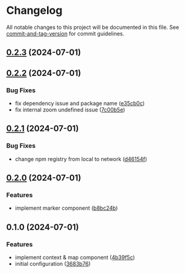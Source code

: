 # Changelog

All notable changes to this project will be documented in this file. See [commit-and-tag-version](https://github.com/absolute-version/commit-and-tag-version) for commit guidelines.

## [0.2.3](https://github.com/AbolhasanAshori/react-neshan-map/compare/v0.2.2...v0.2.3) (2024-07-01)

## [0.2.2](https://github.com/AbolhasanAshori/react-neshan-map/compare/v0.2.1...v0.2.2) (2024-07-01)

### Bug Fixes

- fix dependency issue and package name ([e35cb0c](https://github.com/AbolhasanAshori/react-neshan-map/commit/e35cb0c88d6ff34abfb45788ddfe56a9c035d5e4))
- fix internal zoom undefined issue ([7c00b5e](https://github.com/AbolhasanAshori/react-neshan-map/commit/7c00b5e5e49ac94c803a3e86a63c526f1eb75500))

## [0.2.1](https://github.com/AbolhasanAshori/react-neshan-map/compare/v0.2.0...v0.2.1) (2024-07-01)

### Bug Fixes

- change npm registry from local to network ([d46154f](https://github.com/AbolhasanAshori/react-neshan-map/commit/d46154f67d6f49fa68eeb7ba2e1af856fb2565d6))

## [0.2.0](https://github.com/AbolhasanAshori/react-neshan-map/compare/v0.1.0...v0.2.0) (2024-07-01)

### Features

- implement marker component ([b8bc24b](https://github.com/AbolhasanAshori/react-neshan-map/commit/b8bc24b90fba4082ce23733f31007276a7a937d9))

## 0.1.0 (2024-07-01)

### Features

- implement context & map component ([4b39f5c](https://github.com/AbolhasanAshori/react-neshan-map/commit/4b39f5c49bec9597caade6a614fd41e72f09e3a4))
- initial configuration ([3683b76](https://github.com/AbolhasanAshori/react-neshan-map/commit/3683b76eb80b7e77fcbef45ac009a9e09c139a05))
